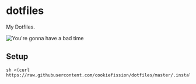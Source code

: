 dotfiles
========

My Dotfiles.

![You're gonna have a bad time](http://i.imgur.com/T4xU6RO.jpg)

## Setup

    sh <(curl https://raw.githubusercontent.com/cookiefission/dotfiles/master/.install/osx.sh)


